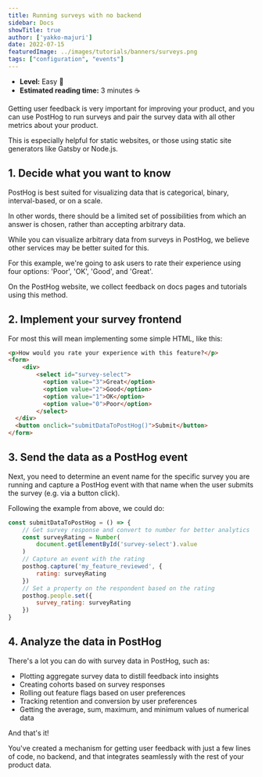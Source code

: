 ```yaml
---
title: Running surveys with no backend
sidebar: Docs
showTitle: true
author: ['yakko-majuri']
date: 2022-07-15
featuredImage: ../images/tutorials/banners/surveys.png
tags: ["configuration", "events"]
---
```


- **Level:** Easy 🦔
- **Estimated reading time:** 3 minutes ☕️

Getting user feedback is very important for improving your product, and you can use PostHog to run surveys and pair the survey data with all other metrics about your product.

This is especially helpful for static websites, or those using static site generators like Gatsby or Node.js.

## 1. Decide what you want to know
   
PostHog is best suited for visualizing data that is categorical, binary, interval-based, or on a scale. 

In other words, there should be a limited set of possibilities from which an answer is chosen, rather than accepting arbitrary data.

While you can visualize arbitrary data from surveys in PostHog,  we believe other services may be better suited for this.

For this example, we're going to ask users to rate their experience using four options: 'Poor', 'OK', 'Good', and 'Great'.

On the PostHog website, we collect feedback on docs pages and tutorials using this method.

## 2. Implement your survey frontend

For most this will mean implementing some simple HTML, like this:

```html
<p>How would you rate your experience with this feature?</p>
<form>
	<div>
  		<select id="survey-select">
          <option value="3">Great</option>
          <option value="2">Good</option>
          <option value="1">OK</option>
          <option value="0">Poor</option>
        </select>
  </div>
  <button onclick="submitDataToPostHog()">Submit</button>
</form> 
```

## 3. Send the data as a PostHog event

Next, you need to determine an event name for the specific survey you are running and capture a PostHog event with that name when the user submits the survey (e.g. via a button click).

Following the example from above, we could do:

```js
const submitDataToPostHog = () => {
    // Get survey response and convert to number for better analytics
    const surveyRating = Number(
        document.getElementById('survey-select').value
    )
    // Capture an event with the rating
    posthog.capture('my_feature_reviewed', {
        rating: surveyRating
    })
    // Set a property on the respondent based on the rating
    posthog.people.set({
        survey_rating: surveyRating
    })
}
```

## 4. Analyze the data in PostHog

There's a lot you can do with survey data in PostHog, such as:

- Plotting aggregate survey data to distill feedback into insights
- Creating cohorts based on survey responses 
- Rolling out feature flags based on user preferences
- Tracking retention and conversion by user preferences 
- Getting the average, sum, maximum, and minimum values of numerical data

And that's it!

You've created a mechanism for getting user feedback with just a few lines of code, no backend, and that integrates seamlessly with the rest of your product data. 

<TracksCTA/>